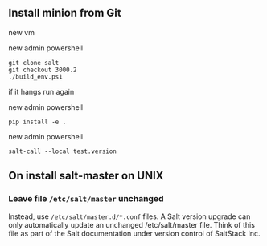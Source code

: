 ## Install minion from Git


new vm

new admin powershell

    git clone salt
    git checkout 3000.2
    ./build_env.ps1 

if it hangs run again 

new admin powershell

    pip install -e .

new admin powershell

    salt-call --local test.version

## On install salt-master on UNIX 

### Leave file `/etc/salt/master` unchanged

Instead, use `/etc/salt/master.d/*.conf` files. A Salt version upgrade can only automatically update an unchanged /etc/salt/master file. Think of this file as part of the Salt documentation under version control of SaltStack Inc.

